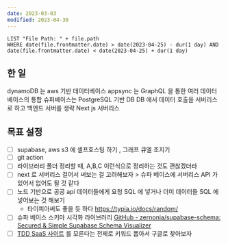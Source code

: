 ```yaml
---
date: 2023-03-03
modified: 2023-04-30
---
```


```dataview
LIST "File Path: " + file.path
WHERE date(file.frontmatter.date) > date(2023-04-25) - dur(1 day) AND date(file.frontmatter.date) < date(2023-04-25) + dur(1 day)
```

## 한 일

dynamoDB 는 aws 기반 데이터베이스
appsync 는 GraphQL 을 통한 여러 데이터 베이스의 통합
슈퍼베이스는 PostgreSQL 기반 DB
DB 에서 데이터 호출을 서버리스로 하고 백엔드 서버를 생략
Next js 서버리스

## 목표 설정

- [ ] supabase, aws s3 에 셀프호스팅 하기 , 그래프 큐엘 조지기
- [ ] git action
- [ ] 라이브러리 폴더 정리할 때, A,B,C 이런식으로 정리하는 것도 괜찮겠더라
- [ ] next 로 서버리스 걸어서 써보는 걸 고려해보자 > 슈파 베이스에 서버리스 API 가 있어서 없어도 될 것 같다
- [ ] 노드 기반으로 공공 api 데이터들에게 요청 SQL 에 넣거나 더미 데이터들 SQL 에 넣어보는 것 해보기
  - 타이피아써도 좋을 듯 하다 https://typia.io/docs/random/
- [ ] 슈파 베이스 스키마 시각화 라이브러리 [GitHub - zernonia/supabase-schema: Secured & Simple Supabase Schema Visualizer](https://github.com/zernonia/supabase-schema)
- [ ] [TDD SaaS 사이트](../../../site/develop/TDD%20SaaS%20사이트) 를 모른다는 전제로 키워드 뽑아서 구글로 찾아보자
